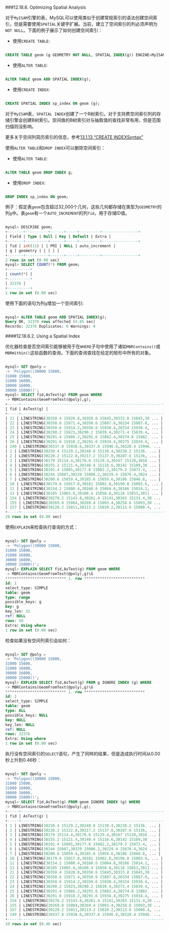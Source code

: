 ###12.18.6. Optimizing Spatial Analysis

对于`MyISAM`引擎的表，MySQL可以使用类似于创建常规索引的语法创建空间索引，但是需要使用`SPATIAL`关键字扩展。当前，建立了空间索引的列必须声明为`NOT NULL`。下面的例子展示了如何创建空间索引：

* 使用`CREATE TABLE`:  

```sql

CREATE TABLE geom (g GEOMETRY NOT NULL, SPATIAL INDEX(g)) ENGINE=MyISAM;

```

* 使用`ALTER TABLE`:

```sql

ALTER TABLE geom ADD SPATIAL INDEX(g);

```

* 使用`CREATE INDEX`:

```sql

CREATE SPATIAL INDEX sp_index ON geom (g);

```

对于`MyISAM`表，`SPATIAL INDEX`创建了一个R树索引。对于支持费空间索引列的存储引擎会创建B树索引。空间值的B树索引对与抽取值的查找非常有用，但是范围扫描则没影响。

更多关于空间列简历索引的信息，参考[13.1.13,“CREATE INDEXSyntax”][13-1-13]

使用`ALTER TABLE`和`DROP INDEX`可以删除空间索引：

* 使用`ALTER TABLE`:

```sql

ALTER TABLE geom DROP INDEX g;

```

* 使用`DROP INDEX`:

```sql

DROP INDEX sp_index ON geom;

```

例子：假定表`geom`包含超过32,000个几何，这些几何都存储在类型为`GEOMETRY`的列`g`中。表`geom`有一个`AUTO_INCREMENT`的列`fid`，用于存储ID值。

```sql

mysql> DESCRIBE geom;
+-------+----------+------+-----+---------+----------------+
| Field | Type | Null | Key | Default | Extra |
+-------+----------+------+-----+---------+----------------+
| fid | int(11) | | PRI | NULL | auto_increment |
| g | geometry | | | | |
+-------+----------+------+-----+---------+----------------+
2 rows in set (0.00 sec)
mysql> SELECT COUNT(*) FROM geom;
+----------+
| count(*) |
+----------+
| 32376 |
+----------+
1 row in set (0.00 sec)

```

使用下面的语句为列`g`增加一个空间索引:

```sql

mysql> ALTER TABLE geom ADD SPATIAL INDEX(g);
Query OK, 32376 rows affected (4.05 sec)
Records: 32376 Duplicates: 0 Warnings: 0

```

####12.18.6.2. Using a Spatial Index

优化器检查是否空间索引能够被用于在`WHERE`子句中使用了诸如`MBRContains()`或`MBRWithin()`这些函数的查询。下面的查询查找在给定的矩形中所有的对象。

```sql

mysql> SET @poly =
-> 'Polygon((30000 15000,
31000 15000,
31000 16000,
30000 16000,
30000 15000))';
mysql> SELECT fid,AsText(g) FROM geom WHERE
-> MBRContains(GeomFromText(@poly),g);
+-----+---------------------------------------------------------------+
| fid | AsText(g) |
+-----+---------------------------------------------------------------+
| 21 | LINESTRING(30350.4 15828.8,30350.6 15845,30333.8 15845,30 ... |
| 22 | LINESTRING(30350.6 15871.4,30350.6 15887.8,30334 15887.8, ... |
| 23 | LINESTRING(30350.6 15914.2,30350.6 15930.4,30334 15930.4, ... |
| 24 | LINESTRING(30290.2 15823,30290.2 15839.4,30273.4 15839.4, ... |
| 25 | LINESTRING(30291.4 15866.2,30291.6 15882.4,30274.8 15882. ... |
| 26 | LINESTRING(30291.6 15918.2,30291.6 15934.4,30275 15934.4, ... |
| 249 | LINESTRING(30337.8 15938.6,30337.8 15946.8,30320.4 15946. ... |
| 1 | LINESTRING(30250.4 15129.2,30248.8 15138.4,30238.2 15136. ... |
| 2 | LINESTRING(30220.2 15122.8,30217.2 15137.8,30207.6 15136, ... |
| 3 | LINESTRING(30179 15114.4,30176.6 15129.4,30167 15128,3016 ... |
| 4 | LINESTRING(30155.2 15121.4,30140.4 15118.6,30142 15109,30 ... |
| 5 | LINESTRING(30192.4 15085,30177.6 15082.2,30179.2 15072.4, ... |
| 6 | LINESTRING(30244 15087,30229 15086.2,30229.4 15076.4,3024 ... |
| 7 | LINESTRING(30200.6 15059.4,30185.6 15058.6,30186 15048.8, ... |
| 10 | LINESTRING(30179.6 15017.8,30181 15002.8,30190.8 15003.6, ... |
| 11 | LINESTRING(30154.2 15000.4,30168.6 15004.8,30166 15014.2, ... |
| 13 | LINESTRING(30105 15065.8,30108.4 15050.8,30118 15053,3011 ... |
| 154 | LINESTRING(30276.2 15143.8,30261.4 15141,30263 15131.4,30 ... |
| 155 | LINESTRING(30269.8 15084,30269.4 15093.4,30258.6 15093,30 ... |
| 157 | LINESTRING(30128.2 15011,30113.2 15010.2,30113.6 15000.4, ... |
+-----+---------------------------------------------------------------+
20 rows in set (0.00 sec)

```

使用`EXPLAIN`来检查执行查询的方式：

```sql

mysql> SET @poly =
-> 'Polygon((30000 15000,
31000 15000,
31000 16000,
30000 16000,
30000 15000))';
mysql> EXPLAIN SELECT fid,AsText(g) FROM geom WHERE
-> MBRContains(GeomFromText(@poly),g)\G
*************************** 1. row ***************************
id: 1
select_type: SIMPLE
table: geom
type: range
possible_keys: g
key: g
key_len: 32
ref: NULL
rows: 50
Extra: Using where
1 row in set (0.00 sec)

```

检查如果没有空间列索引会如何：

```sql

mysql> SET @poly =
-> 'Polygon((30000 15000,
31000 15000,
31000 16000,
30000 16000,
30000 15000))';
mysql> EXPLAIN SELECT fid,AsText(g) FROM g IGNORE INDEX (g) WHERE
-> MBRContains(GeomFromText(@poly),g)\G
*************************** 1. row ***************************
id: 1
select_type: SIMPLE
table: geom
type: ALL
possible_keys: NULL
key: NULL
key_len: NULL
ref: NULL
rows: 32376
Extra: Using where
1 row in set (0.00 sec)

```

执行没有空间索引的`SELECT`语句，产生了同样的结果，但是造成执行时间从0.00秒上升到0.46秒：

```sql

mysql> SET @poly =
-> 'Polygon((30000 15000,
31000 15000,
31000 16000,
30000 16000,
30000 15000))';
mysql> SELECT fid,AsText(g) FROM geom IGNORE INDEX (g) WHERE
-> MBRContains(GeomFromText(@poly),g);
+-----+---------------------------------------------------------------+
| fid | AsText(g) |
+-----+---------------------------------------------------------------+
| 1 | LINESTRING(30250.4 15129.2,30248.8 15138.4,30238.2 15136. ... |
| 2 | LINESTRING(30220.2 15122.8,30217.2 15137.8,30207.6 15136, ... |
| 3 | LINESTRING(30179 15114.4,30176.6 15129.4,30167 15128,3016 ... |
| 4 | LINESTRING(30155.2 15121.4,30140.4 15118.6,30142 15109,30 ... |
| 5 | LINESTRING(30192.4 15085,30177.6 15082.2,30179.2 15072.4, ... |
| 6 | LINESTRING(30244 15087,30229 15086.2,30229.4 15076.4,3024 ... |
| 7 | LINESTRING(30200.6 15059.4,30185.6 15058.6,30186 15048.8, ... |
| 10 | LINESTRING(30179.6 15017.8,30181 15002.8,30190.8 15003.6, ... |
| 11 | LINESTRING(30154.2 15000.4,30168.6 15004.8,30166 15014.2, ... |
| 13 | LINESTRING(30105 15065.8,30108.4 15050.8,30118 15053,3011 ... |
| 21 | LINESTRING(30350.4 15828.8,30350.6 15845,30333.8 15845,30 ... |
| 22 | LINESTRING(30350.6 15871.4,30350.6 15887.8,30334 15887.8, ... |
| 23 | LINESTRING(30350.6 15914.2,30350.6 15930.4,30334 15930.4, ... |
| 24 | LINESTRING(30290.2 15823,30290.2 15839.4,30273.4 15839.4, ... |
| 25 | LINESTRING(30291.4 15866.2,30291.6 15882.4,30274.8 15882. ... |
| 26 | LINESTRING(30291.6 15918.2,30291.6 15934.4,30275 15934.4, ... |
| 154 | LINESTRING(30276.2 15143.8,30261.4 15141,30263 15131.4,30 ... |
| 155 | LINESTRING(30269.8 15084,30269.4 15093.4,30258.6 15093,30 ... |
| 157 | LINESTRING(30128.2 15011,30113.2 15010.2,30113.6 15000.4, ... |
| 249 | LINESTRING(30337.8 15938.6,30337.8 15946.8,30320.4 15946. ... |
+-----+---------------------------------------------------------------+
20 rows in set (0.46 sec)

```


[13-1-13]:../Chapter_13/13.01.13_CREATE_INDEX_Syntax.md